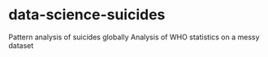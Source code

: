 # data-science-suicides
Pattern analysis of suicides globally
Analysis of WHO statistics on a messy dataset
